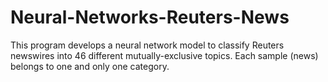 # Neural-Networks-Reuters-News
This program develops a neural network model to classify Reuters newswires into 46 different mutually-exclusive topics. Each sample (news) belongs to one and only one category. 

